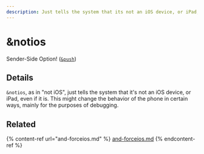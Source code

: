 ```yaml
---
description: Just tells the system that its not an iOS device, or iPad, even if it is
---
```


# \&notios

Sender-Side Option! ([`&push`](../../source-settings/push.md))

## Details

`&notios`, as in "not iOS", just tells the system that it's not an iOS device, or iPad, even if it is. This might change the behavior of the phone in certain ways, mainly for the purposes of debugging.

## Related

{% content-ref url="and-forceios.md" %}
[and-forceios.md](and-forceios.md)
{% endcontent-ref %}
